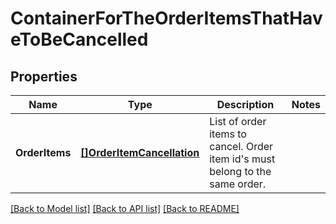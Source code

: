 # ContainerForTheOrderItemsThatHaveToBeCancelled

## Properties

Name | Type | Description | Notes
------------ | ------------- | ------------- | -------------
**OrderItems** | [**[]OrderItemCancellation**](OrderItemCancellation.md) | List of order items to cancel. Order item id&#39;s must belong to the same order. | 

[[Back to Model list]](../README.md#documentation-for-models) [[Back to API list]](../README.md#documentation-for-api-endpoints) [[Back to README]](../README.md)



